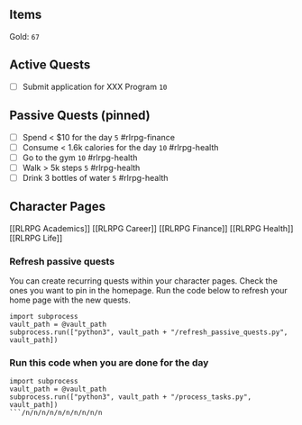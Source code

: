 ## Items
Gold: `67`

## Active Quests
- [ ] Submit application for XXX Program `10`

## Passive Quests (pinned)
- [ ] Spend < $10 for the day `5` #rlrpg-finance
- [ ] Consume < 1.6k calories for the day `10` #rlrpg-health
- [ ] Go to the gym `10` #rlrpg-health
- [ ] Walk > 5k steps `5` #rlrpg-health
- [ ] Drink 3 bottles of water `5` #rlrpg-health

## Character Pages
[[RLRPG Academics]]
[[RLRPG Career]]
[[RLRPG Finance]]
[[RLRPG Health]]
[[RLRPG Life]]

### Refresh passive quests
You can create recurring quests within your character pages. Check the ones you want to pin in the homepage. Run the code below to refresh your home page with the new quests.

```run-python
import subprocess
vault_path = @vault_path
subprocess.run(["python3", vault_path + "/refresh_passive_quests.py", vault_path])
```

### Run this code when you are done for the day

```run-python
import subprocess
vault_path = @vault_path
subprocess.run(["python3", vault_path + "/process_tasks.py", vault_path])
```/n/n/n/n/n/n/n/n/n/n